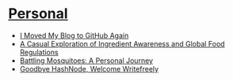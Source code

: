 # [Personal](/posts/#personal)
- [I Moved My Blog to GitHub Again](/posts/#i-have-done-something)
- [A Casual Exploration of Ingredient Awareness and Global Food Regulations](/posts/#ingredient-awareness)
- [Battling Mosquitoes: A Personal Journey](/posts/#battling-mosquitoes)
- [Goodbye HashNode, Welcome Writefreely](/posts/#goodbye-hashnode-welcome-writefreely)


